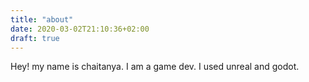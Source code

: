 ```yaml
---
title: "about"
date: 2020-03-02T21:10:36+02:00
draft: true
---
```


Hey! my name is chaitanya. I am a game dev. I used unreal and godot.